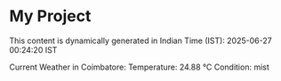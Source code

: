 # My Project

This content is dynamically generated in Indian Time (IST): 2025-06-27 00:24:20 IST


Current Weather in Coimbatore:
Temperature: 24.88 °C
Condition: mist
